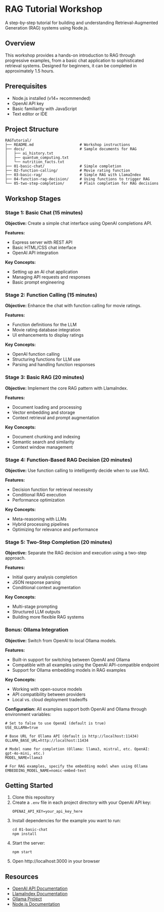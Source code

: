 # RAG Tutorial Workshop

A step-by-step tutorial for building and understanding Retrieval-Augmented Generation (RAG) systems using Node.js.

## Overview

This workshop provides a hands-on introduction to RAG through progressive examples, from a basic chat application to sophisticated retrieval systems. Designed for beginners, it can be completed in approximately 1.5 hours.

## Prerequisites

- Node.js installed (v14+ recommended)
- OpenAI API key
- Basic familiarity with JavaScript
- Text editor or IDE

## Project Structure

```
RAGTutorial/
├── README.md                     # Workshop instructions
├── docs/                         # Sample documents for RAG
│   ├── ai_history.txt
│   ├── quantum_computing.txt
│   └── nutrition_facts.txt
├── 01-basic-chat/                # Simple completion
├── 02-function-calling/          # Movie rating function
├── 03-basic-rag/                 # Simple RAG with LlamaIndex
├── 04-function-rag-decision/     # Using functions to trigger RAG
└── 05-two-step-completion/       # Plain completion for RAG decisions
```

## Workshop Stages

### Stage 1: Basic Chat (15 minutes)

**Objective:** Create a simple chat interface using OpenAI completions API.

**Features:**
- Express server with REST API
- Basic HTML/CSS chat interface
- OpenAI API integration

**Key Concepts:**
- Setting up an AI chat application
- Managing API requests and responses
- Basic prompt engineering

### Stage 2: Function Calling (15 minutes)

**Objective:** Enhance the chat with function calling for movie ratings.

**Features:**
- Function definitions for the LLM
- Movie rating database integration
- UI enhancements to display ratings

**Key Concepts:**
- OpenAI function calling
- Structuring functions for LLM use
- Parsing and handling function responses

### Stage 3: Basic RAG (20 minutes)

**Objective:** Implement the core RAG pattern with LlamaIndex.

**Features:**
- Document loading and processing
- Vector embedding and storage
- Context retrieval and prompt augmentation

**Key Concepts:**
- Document chunking and indexing
- Semantic search and similarity
- Context window management

### Stage 4: Function-Based RAG Decision (20 minutes)

**Objective:** Use function calling to intelligently decide when to use RAG.

**Features:**
- Decision function for retrieval necessity
- Conditional RAG execution
- Performance optimization

**Key Concepts:**
- Meta-reasoning with LLMs
- Hybrid processing pipelines
- Optimizing for relevance and performance

### Stage 5: Two-Step Completion (20 minutes)

**Objective:** Separate the RAG decision and execution using a two-step approach.

**Features:**
- Initial query analysis completion
- JSON response parsing
- Conditional context augmentation

**Key Concepts:**
- Multi-stage prompting
- Structured LLM outputs
- Building more flexible RAG systems

### Bonus: Ollama Integration

**Objective:** Switch from OpenAI to local Ollama models.

**Features:**
- Built-in support for switching between OpenAI and Ollama
- Compatible with all examples using the OpenAI API-compatible endpoint
- Support for Ollama embedding models in RAG examples

**Key Concepts:**
- Working with open-source models
- API compatibility between providers
- Local vs. cloud deployment tradeoffs

**Configuration:**
All examples support both OpenAI and Ollama through environment variables:
```
# Set to false to use OpenAI (default is true)
USE_OLLAMA=true

# Base URL for Ollama API (default is http://localhost:11434)
OLLAMA_BASE_URL=http://localhost:11434

# Model name for completion (Ollama: llama3, mistral, etc. OpenAI: gpt-4o-mini, etc.)
MODEL_NAME=llama3

# For RAG examples, specify the embedding model when using Ollama
EMBEDDING_MODEL_NAME=nomic-embed-text
```

## Getting Started

1. Clone this repository
2. Create a `.env` file in each project directory with your OpenAI API key:
   ```
   OPENAI_API_KEY=your_api_key_here
   ```
3. Install dependencies for the example you want to run:
   ```
   cd 01-basic-chat
   npm install
   ```
4. Start the server:
   ```
   npm start
   ```
5. Open http://localhost:3000 in your browser

## Resources

- [OpenAI API Documentation](https://platform.openai.com/docs/)
- [LlamaIndex Documentation](https://docs.llamaindex.ai/)
- [Ollama Project](https://ollama.ai/)
- [Node.js Documentation](https://nodejs.org/en/docs/)
